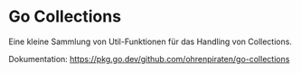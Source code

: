 # Go Collections

Eine kleine Sammlung von Util-Funktionen für das Handling von Collections.

Dokumentation: https://pkg.go.dev/github.com/ohrenpiraten/go-collections

